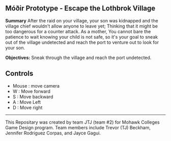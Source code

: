 ## Móðir Prototype - Escape the Lothbrok Village

**Summary** After the raid on your village, your son was kidnapped and the village chief wouldn't allow anyone to leave yet; Thinking that it might be too dangerous for a counter attack. As a mother, You cannot bare the patience to wait knowing your child is not safe, so it's your goal to sneak out of the village undetected and reach the port to venture out to look for your son.

**Objectives:** Sneak through the village and reach the port undetected.

## Controls
- Mouse : move camera
- W : Move forward
- S : Move backward
- A : Move Left
- D : Move right

---

This Repositary was created by team JTJ (team #2) for Mohawk Colleges Game Design program. Team members include Trevor (TJ) Beckham, Jennifer Rodriguez Corpas, and Jayce Gagui.
